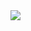<img src="![header](https://capsule-render.vercel.app/api?type=venom&color=auto&height=300&section=header&text=김나경%render&fontSize=90)" />
